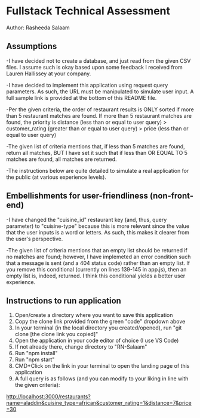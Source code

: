 # Fullstack Technical Assessment

Author: Rasheeda Salaam

## Assumptions

-I have decided not to create a database, and just read from the given CSV files. I assume such is okay based upon some feedback I received from Lauren Hallissey at your company.

-I have decided to implement this application using request query parameters. As such, the URL must be manipulated to simulate user input. A full sample link is provided at the bottom of this README file.

-Per the given criteria, the order of restaurant results is ONLY sorted if more than 5 restaurant matches are found. If more than 5 restaurant matches are found, the priority is distance (less than or equal to user query) > customer_rating (greater than or equal to user query) > price (less than or equal to user query)

-The given list of criteria mentions that, if less than 5 matches are found, return all matches, BUT I have set it such that if less than OR EQUAL TO 5 matches are found, all matches are returned.

-The instructions below are quite detailed to simulate a real application for the public (at various experience levels).

## Embellishments for user-friendliness (non-front-end)

-I have changed the "cuisine_id" restaurant key (and, thus, query parameter) to "cuisine-type" because this is more relevant since the value that the user inputs is a word or letters. As such, this makes it clearer from the user's perspective.

-The given list of criteria mentions that an empty list should be returned if no matches are found; however, I have implemeted an error condition such that a message is sent (and a 404 status code) rather than an empty list. If you remove this conditional (currently on lines 139-145 in app.js), then an empty list is, indeed, returned. I think this conditional yields a better user experience.

## Instructions to run application

1. Open/create a directory where you want to save this application
2. Copy the clone link provided from the green "code" dropdown above
3. In your terminal (in the local directory you created/opened), run "git clone [the clone link you copied]"
4. Open the application in your code editor of choice (I use VS Code)
5. If not already there, change directory to "RN-Salaam"
6. Run "npm install"
7. Run "npm start" 
8. CMD+Click on the link in your terminal to open the landing page of this application
9. A full query is as follows (and you can modify to your liking in line with the given criteria): 

<http://localhost:3000/restaurants?name=aladdin&cuisine_type=african&customer_rating=1&distance=7&price=30>
